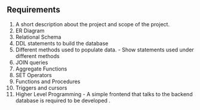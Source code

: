 ## Requirements
1. A short description about the project and scope of the project.
2. ER Diagram
3. Relational Schema
4. DDL statements to build the database
5. Different methods used to populate data. - Show statements used under different methods
6. JOIN queries
7. Aggregate Functions
8. SET Operators
9. Functions and Procedures
10. Triggers and cursors
11. Higher Level Programming - A simple frontend that talks to the backend database is required to be developed . 

